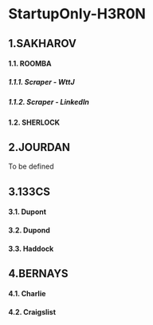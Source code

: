 # StartupOnly-H3R0N

## 1.SAKHAROV  
#### 1.1. ROOMBA
##### 1.1.1. Scraper - WttJ
##### 1.1.2. Scraper - LinkedIn
#### 1.2. SHERLOCK

## 2.JOURDAN
To be defined
## 3.133CS
#### 3.1. Dupont
#### 3.2. Dupond
#### 3.3. Haddock
## 4.BERNAYS
#### 4.1. Charlie
#### 4.2. Craigslist
